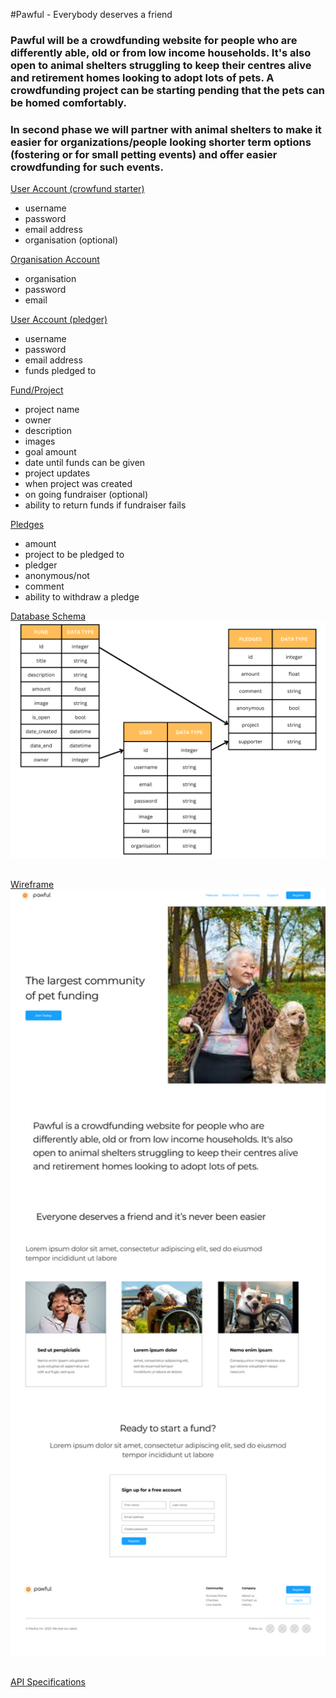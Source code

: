 #Pawful - Everybody deserves a friend

### Pawful will be a crowdfunding website for people who are differently able, old or from low income households. It's also open to animal shelters struggling to keep their centres alive and retirement homes looking to adopt lots of pets. A crowdfunding project can be starting pending that the pets can be homed comfortably. 
### In second phase we will partner with animal shelters to make it easier for organizations/people looking shorter term options (fostering or for small petting events) and offer easier crowdfunding for such events.

<ins>User Account (crowfund starter)</ins>
- username
- password
- email address
- organisation (optional)

<ins>Organisation Account</ins>
- organisation
- password
- email

<ins>User Account (pledger)</ins>
- username
- password
- email address
- funds pledged to

<ins>Fund/Project</ins>
- project name 
- owner
- description
- images
- goal amount
- date until funds can be given
- project updates
- when project was created
- on going fundraiser (optional)
- ability to return funds if fundraiser fails

<ins>Pledges</ins>
- amount
- project to be pledged to
- pledger
- anonymous/not
- comment
- ability to withdraw a pledge

<ins>Database Schema</ins>
</br>
 <img src="pawfuldatabase.png" alt="Pawful database schema" width="700" height="auto"> 
 </br>
 </br>

<ins>Wireframe</ins>
</br>
 <img src="pawfulwireframe.png" alt="Pawful wireframe" width="700" height="auto"> 
 </br>
 </br>
 
<ins>API Specifications</ins>

